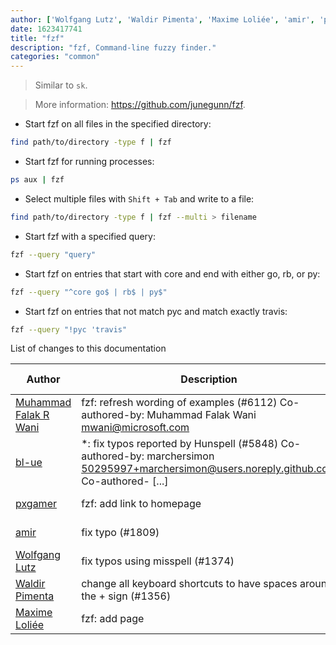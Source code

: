 ```yaml
---
author: ['Wolfgang Lutz', 'Waldir Pimenta', 'Maxime Loliée', 'amir', 'pxgamer', 'bl-ue', 'Muhammad Falak R Wani']
date: 1623417741
title: "fzf"
description: "fzf, Command-line fuzzy finder."
categories: "common"
---
```

> Similar to `sk`.

> More information: <https://github.com/junegunn/fzf>.

- Start fzf on all files in the specified directory:

```bash
find path/to/directory -type f | fzf
```

- Start fzf for running processes:

```bash
ps aux | fzf
```

- Select multiple files with `Shift + Tab` and write to a file:

```bash
find path/to/directory -type f | fzf --multi > filename
```

- Start fzf with a specified query:

```bash
fzf --query "query"
```

- Start fzf on entries that start with core and end with either go, rb, or py:

```bash
fzf --query "^core go$ | rb$ | py$"
```

- Start fzf on entries that not match pyc and match exactly travis:

```bash
fzf --query "!pyc 'travis"
```
List of changes to this documentation


Author | Description | ISO 8601 Date | GitHub link
------|-----|-----|-----
[Muhammad Falak R Wani](mailto:falakreyaz@gmail.com) | fzf: refresh wording of examples (#6112) Co-authored-by: Muhammad Falak Wani <mwani@microsoft.com> | 2021-06-11T15:22:21 | [2aa806202d2a](https://github.com/tldr-pages/tldr/commit/2aa806202d2a451068f9ad419f39bd7cb7087d25)
[bl-ue](mailto:54780737+bl-ue@users.noreply.github.com) | *: fix typos reported by Hunspell (#5848) Co-authored-by: marchersimon <50295997+marchersimon@users.noreply.github.com> Co-authored- [...] | 2021-05-20T22:13:41 | [8ebd171d6f00](https://github.com/tldr-pages/tldr/commit/8ebd171d6f001698709fefc02b1fd5cc9f3a99c4)
[pxgamer](mailto:owzie123@gmail.com) | fzf: add link to homepage | 2019-06-07T23:58:59 | [7ec153f5c4dd](https://github.com/tldr-pages/tldr/commit/7ec153f5c4ddbb800e5363c65d68510d9e392034)
[amir](mailto:amiralisobhgol@gmail.com) | fix typo (#1809) | 2017-12-18T11:33:49 | [c89117f412d4](https://github.com/tldr-pages/tldr/commit/c89117f412d42dd69d388705b49a821b6a3a1635)
[Wolfgang Lutz](mailto:WLBORg@gmx.de) | fix typos using misspell (#1374) | 2017-05-12T11:29:18 | [550ede5cfb90](https://github.com/tldr-pages/tldr/commit/550ede5cfb90cb772d1ecf27241b22e5086b024b)
[Waldir Pimenta](mailto:waldyrious@gmail.com) | change all keyboard shortcuts to have spaces around the + sign (#1356) | 2017-04-29T00:34:51 | [433370e2ad4c](https://github.com/tldr-pages/tldr/commit/433370e2ad4c946240af47231397315eb803695f)
[Maxime Loliée](mailto:maxime@siliadev.com) | fzf: add page | 2016-02-04T20:56:56 | [ee92bc748880](https://github.com/tldr-pages/tldr/commit/ee92bc748880cbebd36cc2de800ed137bc57209b)


